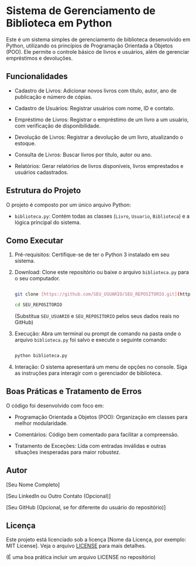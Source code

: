 # Sistema de Gerenciamento de Biblioteca em Python

Este é um sistema simples de gerenciamento de biblioteca desenvolvido em Python, utilizando os princípios de Programação Orientada a Objetos (POO). Ele permite o controle básico de livros e usuários, além de gerenciar empréstimos e devoluções.

## Funcionalidades

* Cadastro de Livros: Adicionar novos livros com título, autor, ano de publicação e número de cópias.

* Cadastro de Usuários: Registrar usuários com nome, ID e contato.

* Empréstimo de Livros: Registrar o empréstimo de um livro a um usuário, com verificação de disponibilidade.

* Devolução de Livros: Registrar a devolução de um livro, atualizando o estoque.

* Consulta de Livros: Buscar livros por título, autor ou ano.

* Relatórios: Gerar relatórios de livros disponíveis, livros emprestados e usuários cadastrados.

## Estrutura do Projeto

O projeto é composto por um único arquivo Python:

* `biblioteca.py`: Contém todas as classes (`Livro`, `Usuario`, `Biblioteca`) e a lógica principal do sistema.

## Como Executar

1.  Pré-requisitos: Certifique-se de ter o Python 3 instalado em seu sistema.

2.  Download: Clone este repositório ou baixe o arquivo `biblioteca.py` para o seu computador.

    ```bash

    git clone [https://github.com/SEU_USUARIO/SEU_REPOSITORIO.git](https://github.com/SEU_USUARIO/SEU_REPOSITORIO.git)

    cd SEU_REPOSITORIO

    ```

    (Substitua `SEU_USUARIO` e `SEU_REPOSITORIO` pelos seus dados reais no GitHub)

3.  Execução: Abra um terminal ou prompt de comando na pasta onde o arquivo `biblioteca.py` foi salvo e execute o seguinte comando:

    ```bash

    python biblioteca.py

    ```

4.  Interação: O sistema apresentará um menu de opções no console. Siga as instruções para interagir com o gerenciador de biblioteca.

## Boas Práticas e Tratamento de Erros

O código foi desenvolvido com foco em:

* Programação Orientada a Objetos (POO): Organização em classes para melhor modularidade.

* Comentários: Código bem comentado para facilitar a compreensão.

* Tratamento de Exceções: Lida com entradas inválidas e outras situações inesperadas para maior robustez.

## Autor

[Seu Nome Completo]

[Seu LinkedIn ou Outro Contato (Opcional)]

[Seu GitHub (Opcional, se for diferente do usuário do repositório)]

## Licença

Este projeto está licenciado sob a licença [Nome da Licença, por exemplo: MIT License]. Veja o arquivo [LICENSE](LICENSE) para mais detalhes.

(É uma boa prática incluir um arquivo LICENSE no repositório)